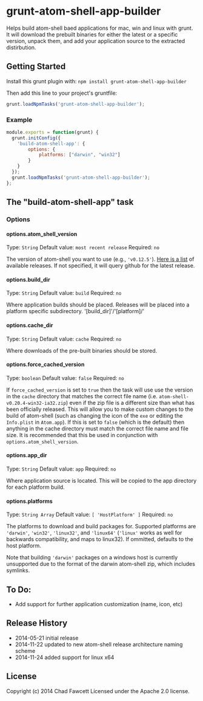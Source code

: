 # grunt-atom-shell-app-builder

Helps build atom-shell baed applications for mac, win and linux with grunt. It will download the prebuilt binaries for either the latest or a specific version, unpack them, and add your application source to the extracted distirbution.

## Getting Started
Install this grunt plugin with: `npm install grunt-atom-shell-app-builder`

Then add this line to your project's gruntfile:

```javascript
grunt.loadNpmTasks('grunt-atom-shell-app-builder');
```

### Example

```javascript
module.exports = function(grunt) {
  grunt.initConfig({
    'build-atom-shell-app': {
        options: {
            platforms: ["darwin", "win32"]
        }
    }
  });
  grunt.loadNpmTasks('grunt-atom-shell-app-builder');
};

```

## The "build-atom-shell-app" task

### Options

#### options.atom_shell_version
Type: `String`
Default value: `most recent release`
Required: `no`

The version of atom-shell you want to use (e.g., `'v0.12.5'`). [Here is a list](https://github.com/atom/atom-shell/releases) of available releases. If not specified, it will query github for the latest release.

#### options.build_dir
Type: `String`
Default value: `build`
Required: `no`

Where application builds should be placed. Releases will be placed into a platform specific subdirectory. '[build_dir]'/'[platform]/' 


#### options.cache_dir
Type: `String`
Default value: `cache`
Required: `no`

Where downloads of the pre-built binaries should be stored.

#### options.force_cached_version
Type: `boolean`
Default value: `false`
Required: `no`

If `force_cached_version` is set to `true` then the task will use use the version in the `cache` directory that matches the correct file name (i.e. `atom-shell-v0.20.4-win32-ia32.zip`) even if the zip file is a different size than what has been officially released. This will allow you to make custom changes to the build of atom-shell (such as changing the icon of the `exe` or editing the `Info.plist` in `Atom.app`). If this is set to `false` (which is the default) then anything in the cache directory must match the correct file name and file size. It is recommended that this be used in conjunction with `options.atom_shell_version`.



#### options.app_dir
Type: `String`
Default value: `app`
Required: `no`

Where application source is located. This will be copied to the app directory for each platform build.

#### options.platforms
Type: `String Array`
Default value: `[ 'HostPlatform' ]`
Required: `no`

The platforms to download and build packages for. Supported platforms are `'darwin'`, `'win32'`, `'linux32'`, and `'linux64'` (`'linux'` works as well for backwards compatibility, and maps to linux32). If ommitted, defaults to the host platform. 

Note that building `'darwin'` packages on a windows host is currently unsupported due to the format of the darwin atom-shell zip, which includes symlinks.


## To Do:
- Add support for further application customization (name, icon, etc)

## Release History
- 2014-05-21    initial release
- 2014-11-22	updated to new atom-shell release architecture naming scheme
- 2014-11-24	added support for linux x64

## License
Copyright (c) 2014 Chad Fawcett
Licensed under the Apache 2.0 license.
